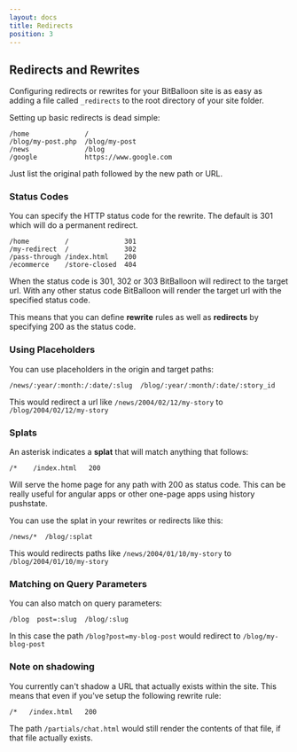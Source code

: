 ```yaml
---
layout: docs
title: Redirects
position: 3
---
```



## Redirects and Rewrites

Configuring redirects or rewrites for your BitBalloon site is as easy as adding a file called `_redirects` to the root directory of your site folder.

Setting up basic redirects is dead simple:

    /home              /
    /blog/my-post.php  /blog/my-post
    /news              /blog
    /google            https://www.google.com

Just list the original path followed by the new path or URL.


### Status Codes

You can specify the HTTP status code for the rewrite. The default is 301 which will do a permanent redirect.

    /home         /              301
    /my-redirect  /              302
    /pass-through /index.html    200
    /ecommerce    /store-closed  404

When the status code is 301, 302 or 303 BitBalloon will redirect to the target url. With any other status code BitBalloon will render the target url with the specified status code.

This means that you can define **rewrite** rules as well as **redirects** by specifying 200 as the status code.


### Using Placeholders

You can use placeholders in the origin and target paths:

    /news/:year/:month:/:date/:slug  /blog/:year/:month/:date/:story_id

This would redirect a url like `/news/2004/02/12/my-story` to `/blog/2004/02/12/my-story`


### Splats 

An asterisk indicates a **splat** that will match anything that follows:

    /*    /index.html   200

Will serve the home page for any path with 200 as status code. This can be really useful for angular apps or other one-page apps using history pushstate.

You can use the splat in your rewrites or redirects like this:

    /news/*  /blog/:splat

This would redirects paths like `/news/2004/01/10/my-story` to `/blog/2004/01/10/my-story`


### Matching on Query Parameters

You can also match on query parameters:

    /blog  post=:slug  /blog/:slug

In this case the path `/blog?post=my-blog-post` would redirect to `/blog/my-blog-post`


### Note on shadowing

You currently can't shadow a URL that actually exists within the site. This means that even if you've setup the following rewrite rule:

    /*   /index.html   200

The path `/partials/chat.html` would still render the contents of that file, if that file actually exists.